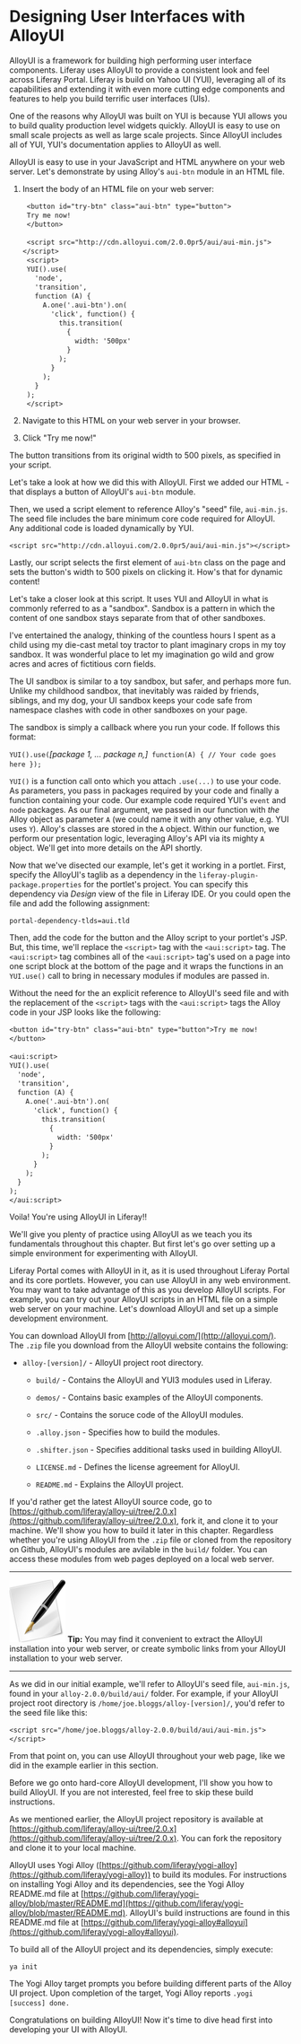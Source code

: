 # Designing User Interfaces with AlloyUI

AlloyUI is a framework for building high performing user interface components.
Liferay uses AlloyUI to provide a consistent look and feel across Liferay
Portal. Liferay is build on Yahoo UI (YUI), leveraging all of its capabilities
and extending it with even more cutting edge components and features to help you
build terrific user interfaces (UIs).

One of the reasons why AlloyUI was built on YUI is because YUI allows you to
build quality production level widgets quickly. AlloyUI is easy to use on small
scale projects as well as large scale projects. Since AlloyUI includes all of
YUI, YUI's documentation applies to AlloyUI as well.

<!-- TODO List what we'll cover in this chapter

- Introduce AlloyUI
- Using AlloyUI - demonstrate using Alloy in HTML/JavaScript and within a JSP
in Liferay Portal
- Using AlloyUI taglibs
- AlloyUI's extensions to the YUI language
- Working with the AlloyUI project - describes the project files and how to
build it.
- Creating your own AlloyUI module and components

-->

AlloyUI is easy to use in your JavaScript and HTML anywhere on your web server.
Let's demonstrate by using Alloy's `aui-btn` module in an HTML file.

1. Insert the body of an HTML file on your web server:

        <button id="try-btn" class="aui-btn" type="button">
        Try me now!
        </button>

        <script src="http://cdn.alloyui.com/2.0.0pr5/aui/aui-min.js"></script>
        <script>
        YUI().use(
          'node',
          'transition',
          function (A) {
            A.one('.aui-btn').on(
              'click', function() {
                this.transition(
                  {
                    width: '500px'
                  }
                );
              }
            );
          }
        );
        </script>

2. Navigate to this HTML on your web server in your browser.
3. Click "Try me now!"

The button transitions from its original width to 500 pixels, as specified in
your script.

<!-- TODO Add screenshot of demo -->

Let's take a look at how we did this with AlloyUI. First we added our HTML -
that displays a button of AlloyUI's `aui-btn` module.

Then, we used a script element to reference Alloy's "seed" file, `aui-min.js`.
The seed file includes the bare minimum core code required for AlloyUI. Any
additional code is loaded dynamically by YUI.

    <script src="http://cdn.alloyui.com/2.0.0pr5/aui/aui-min.js"></script>

Lastly, our script selects the first element of `aui-btn` class on the page and
sets the button's width to 500 pixels on clicking it. How's that for dynamic
content!

Let's take a closer look at this script. It uses YUI and AlloyUI in what is
commonly referred to as a "sandbox". Sandbox is a pattern in which the content
of one sandbox stays separate from that of other sandboxes.

I've entertained the analogy, thinking of the countless hours I spent as a child
using my die-cast metal toy tractor to plant imaginary crops in my toy sandbox.
It was wonderful place to let my imagination go wild and grow acres and acres of
fictitious corn fields.

The UI sandbox is similar to a toy sandbox, but safer, and perhaps more fun.
Unlike my childhood sandbox, that inevitably was raided by friends, siblings,
and my dog, your UI sandbox keeps your code safe from namespace clashes with
code in other sandboxes on your page.

The sandbox is simply a callback where you run your code. If follows this
format:

`YUI().use(`*[package 1, ...  package n,]*` function(A) { // Your code goes here });`

`YUI()` is a function call onto which you attach `.use(...)` to use your code.
As parameters, you pass in packages required by your code and finally a function
containing your code. Our example code required YUI's `event` and `node`
packages. As our final argument, we passed in our function with *the* Alloy
object as parameter `A` (we could name it with any other value, e.g. YUI uses `Y`).
Alloy's classes are stored in the `A` object. Within our function, we perform
our presentation logic, leveraging Alloy's API via its mighty `A` object. We'll
get into more details on the API shortly.

Now that we've disected our example, let's get it working in a portlet.
First, specify the AlloyUI's taglib as a dependency in the
`liferay-plugin-package.properties` for the portlet's project. You can specify
this dependency via *Design* view of the file in Liferay IDE. Or you could open
the file and add the following assignment:

<!-- TODO Add screenshot of Liferay IDE's Design view -->

    portal-dependency-tlds=aui.tld

Then, add the code for the button and the Alloy script to your portlet's JSP.
But, this time, we'll replace the `<script>` tag with the `<aui:script>` tag.
The `<aui:script>` tag combines all of the `<aui:script>` tag's used on a page
into one script block at the bottom of the page and it wraps the functions in an
`YUI.use()` call to bring in necessary modules if modules are passed in.

Without the need for the an explicit reference to AlloyUI's seed file and with
the replacement of the `<script>` tags with the `<aui:script>` tags the Alloy
code in your JSP looks like the following:


    <button id="try-btn" class="aui-btn" type="button">Try me now!</button>

    <aui:script>
    YUI().use(
      'node',
      'transition',
      function (A) {
        A.one('.aui-btn').on(
          'click', function() {
            this.transition(
              {
                width: '500px'
              }
            );
          }
        );
      }
    );
    </aui:script>

Voila! You're using AlloyUI in Liferay!!

We'll give you plenty of practice using AlloyUI as we teach you its
fundamentals throughout this chapter. But first let's go over setting up a
simple environment for experimenting with AlloyUI.

Liferay Portal comes with AlloyUI in it, as it is used throughout Liferay
Portal and its core portlets. However, you can use AlloyUI in any web
environment. You may want to take advantage of this as you develop AlloyUI
scripts. For example, you can try out your AlloyUI scripts in an HTML file on a
simple web server on your machine. Let's download AlloyUI and set up a simple
development environment.

You can download AlloyUI from [http://alloyui.com/](http://alloyui.com/). The
`.zip` file you download from the AlloyUI website contains the following:

- `alloy-[version]/` - AlloyUI project root directory.

    - `build/` - Contains the AlloyUI and YUI3 modules used in Liferay.

    - `demos/` - Contains basic examples of the AlloyUI components.

    - `src/` - Contains the soruce code of the AlloyUI modules.

    - `.alloy.json` - Specifies how to build the modules.

    - `.shifter.json` - Specifies additional tasks used in building AlloyUI.

    - `LICENSE.md` - Defines the license agreement for AlloyUI.

    - `README.md` - Explains the AlloyUI project.

If you'd rather get the latest AlloyUI source code, go to
[https://github.com/liferay/alloy-ui/tree/2.0.x](https://github.com/liferay/alloy-ui/tree/2.0.x),
fork it, and clone it to your machine. We'll show you how to build it later in
this chapter. Regardless whether you're using AlloyUI from the `.zip` file or
cloned from the repository on Github, AlloyUI's modules are avilable in the
`build/` folder. You can access these modules from web pages deployed on a local
web server.

---

 ![important](../../images/tip-pen-paper.png) **Tip:** You may find it
 convenient to extract the AlloyUI installation into your web server, or
 create symbolic links from your AlloyUI installation to your web server.

---

As we did in our initial example, we'll refer to AlloyUI's seed file,
`aui-min.js`, found in your `alloy-2.0.0/build/aui/` folder. For example, if
your AlloyUI project root directory is `/home/joe.bloggs/alloy-[version]/`,
you'd refer to the seed file like this:

    <script src="/home/joe.bloggs/alloy-2.0.0/build/aui/aui-min.js"></script>

From that point on, you can use AlloyUI throughout your web page, like we did
in the example earlier in this section.

Before we go onto hard-core AlloyUI development, I'll show you how to build
AlloyUI. If you are not interested, feel free to skip these build instructions.

As we mentioned earlier, the AlloyUI project repository is available at
[https://github.com/liferay/alloy-ui/tree/2.0.x](https://github.com/liferay/alloy-ui/tree/2.0.x). You
can fork the repository and clone it to your local machine.

AlloyUI uses Yogi Alloy
([https://github.com/liferay/yogi-alloy](https://github.com/liferay/yogi-alloy))
to build its modules. For instructions on installing Yogi Alloy and its
dependencies, see the Yogi Alloy README.md file at
[https://github.com/liferay/yogi-alloy/blob/master/README.md](https://github.com/liferay/yogi-alloy/blob/master/README.md).
AlloyUI's build instructions are found in this README.md file at
[https://github.com/liferay/yogi-alloy#alloyui](https://github.com/liferay/yogi-alloy#alloyui).

To build all of the AlloyUI project and its dependencies, simply execute:

    ya init

The Yogi Alloy target prompts you before building different parts of the Alloy
UI project. Upon completion of the target, Yogi Alloy reports `.yogi [success]
done.`

Congratulations on building AlloyUI! Now it's time to dive head first into
developing your UI with AlloyUI.




